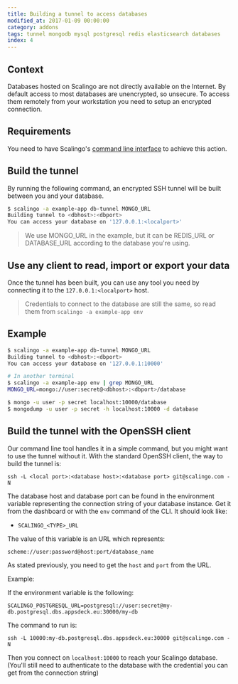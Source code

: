 ```yaml
---
title: Building a tunnel to access databases
modified_at: 2017-01-09 00:00:00
category: addons
tags: tunnel mongodb mysql postgresql redis elasticsearch databases
index: 4
---
```


## Context

Databases hosted on Scalingo are not directly available on the Internet. By default
access to most databases are unencrypted, so unsecure. To access them remotely
from your workstation you need to setup an encrypted connection.

## Requirements

You need to have Scalingo's [command line interface](http://cli.scalingo.com) to
achieve this action.

## Build the tunnel

By running the following command, an encrypted SSH tunnel will be built between you and your database.

```bash
$ scalingo -a example-app db-tunnel MONGO_URL
Building tunnel to <dbhost>:<dbport>
You can access your database on '127.0.0.1:<localport>'
```

> We use MONGO\_URL in the example, but it can be REDIS\_URL or DATABASE\_URL according to the database you're using.

## Use any client to read, import or export your data

Once the tunnel has been built, you can use any tool you need by connecting it to the
`127.0.0.1:<localport>` host.

> Credentials to connect to the database are still the same, so read them from `scalingo -a example-app env`

## Example

```bash
$ scalingo -a example-app db-tunnel MONGO_URL
Building tunnel to <dbhost>:<dbport>
You can access your database on '127.0.0.1:10000'

# In another terminal
$ scalingo -a example-app env | grep MONGO_URL
MONGO_URL=mongo://user:secret@<dbhost>:<dbport>/database

$ mongo -u user -p secret localhost:10000/database
$ mongodump -u user -p secret -h localhost:10000 -d database
```

## Build the tunnel with the OpenSSH client

Our command line tool handles it in a simple command, but you might want to use the tunnel without it. With
the standard OpenSSH client, the way to build the tunnel is:

```
ssh -L <local port>:<database host>:<database port> git@scalingo.com -N
```

The database host and database port can be found in the environment variable representing the connection string
of your database instance. Get it from the dashboard or with the `env` command of the CLI. It should look like:

* `SCALINGO_<TYPE>_URL`

The value of this variable is an URL which represents:

```
scheme://user:password@host:port/database_name
```

As stated previously, you need to get the `host` and `port` from the URL.

Example:

If the environment variable is the following:

```
SCALINGO_POSTGRESQL_URL=postgresql://user:secret@my-db.postgresql.dbs.appsdeck.eu:30000/my-db
```

The command to run is:

```
ssh -L 10000:my-db.postgresql.dbs.appsdeck.eu:30000 git@scalingo.com -N
```

Then you connect on `localhost:10000` to reach your Scalingo database. (You'll still need to authenticate to the
database with the credential you can get from the connection string)
